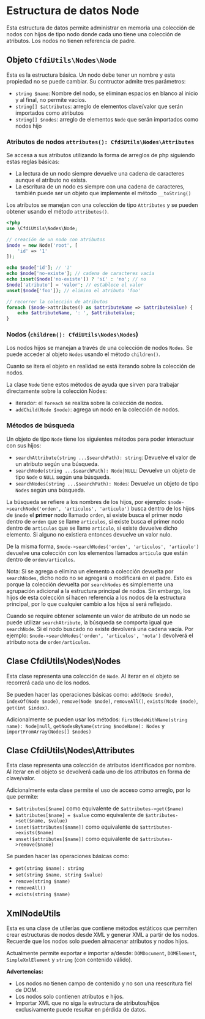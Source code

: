 # Estructura de datos Node

Esta estructura de datos permite administrar en memoria una colección de nodos con hijos de tipo nodo
donde cada uno tiene una colección de atributos. Los nodos no tienen referencia de padre.


## Objeto `CfdiUtils\Nodes\Node`

Esta es la estructura básica. Un nodo debe tener un nombre y esta propiedad no se puede cambiar.
Su contructor admite tres parámetros:

- `string $name`: Nombre del nodo, se eliminan espacios en blanco al inicio y al final, no permite vacíos.
- `string[] $attributes`: arreglo de elementos clave/valor que serán importados como atributos
- `string[] $nodes`: arreglo de elementos `Node` que serán importados como nodos hijo


### Atributos de nodos `attributes(): CfdiUtils\Nodes\Attributes`

Se accesa a sus atributos utilizando la forma de arreglos de php siguiendo estas reglas básicas:

- La lectura de un nodo siempre devuelve una cadena de caracteres aunque el atributo no exista.
- La escritura de un nodo es siempre con una cadena de caracteres, también puede ser un objeto
  que implemente el método `__toString()`

Los atributos se manejan con una colección de tipo `Attributes` y se pueden obtener usando el método
`attributes()`.

```php
<?php
use \CfdiUtils\Nodes\Node;

// creación de un nodo con atributos
$node = new Node('root', [
    'id' => '1'
]);

echo $node['id']; // '1'
echo $node['no-existe']; // cadena de caracteres vacía
echo isset($node['no-existe']) ? 'sí' : 'no'; // no
$node['atributo'] = 'valor'; // establece el valor
unset($node['foo']); // elimina el atributo 'foo'

// recorrer la colección de atributos
foreach ($node->attributes() as $attributeName => $attributeValue) {
    echo $attributeName, ': ', $attributeValue;
}
```


### Nodos (`children(): CfdiUtils\Nodes\Nodes`)

Los nodos hijos se manejan a través de una colección de nodos `Nodes`.
Se puede acceder al objeto `Nodes` usando el método `children()`.

Cuanto se itera el objeto en realidad se está iterando sobre la colección de nodos.

La clase `Node` tiene estos métodos de ayuda que sirven para trabajar directamente sobre la colección Nodes:

- iterador: el `foreach` se realiza sobre la colección de nodos.
- `addChild(Node $node)`: agrega un nodo en la colección de nodos.


### Métodos de búsqueda

Un objeto de tipo `Node` tiene los siguientes métodos para poder interactuar con sus hijos:

- `searchAttribute(string ...$searchPath): string`: Devuelve el valor de un atributo según una búsqueda.
- `searchNode(string ...$searchPath): Node|NULL`: Devuelve un objeto de tipo `Node` o `NULL` según una búsqueda.
- `searchNodes(string ...$searchPath): Nodes`: Devuelve un objeto de tipo `Nodes` según una búsqueda.

La búsqueda se refiere a los nombres de los hijos, por ejemplo:
`$node->searchNode('orden', 'articulos', 'articulo')`
busca dentro de los hijos de `$node` el **primer** nodo llamado `orden`,
si existe busca el primer nodo dentro de `orden` que se llame `articulos`,
si existe busca el primer nodo dentro de `articulos` que se llame `articulo`,
si existe devuelve dicho elemento.
Si alguno no existiera entonces devuelve un valor nulo.

De la misma forma, `$node->searchNodes('orden', 'articulos', 'articulo')` devuelve una colección
con los elementos llamados `articulo` que están dentro de `orden/articulos`.

Nota: Si se agrega o elimina un elemento a colección devuelta por `searchNodes`, dicho nodo no se agregará o modificará en el padre.
Esto es porque la colección devuelta por `searchNodes` es simplemente una agrupación adicional a la estructura principal
de nodos. Sin embargo, los hijos de esta colección sí hacen referencia a los nodos de la estructura principal,
por lo que cualquier cambio a los hijos sí será reflejado.

Cuando se require obtener solamente un valor de atributo de un nodo se puede utilizar `searchAtribute`,
la búsqueda se comporta igual que `searchNode`. Si el nodo buscado no existe devolverá una cadena vacía.
Por ejemplo: `$node->searchNodes('orden', 'articulos', 'nota')` devolverá el atributo `nota` de `orden/articulos`.


## Clase CfdiUtils\Nodes\Nodes

Esta clase representa una colección de `Node`. Al iterar en el objeto se recorrerá cada uno de los nodos.

Se pueden hacer las operaciones básicas como:
`add(Node $node)`,
`indexOf(Node $node)`,
`remove(Node $node)`,
`removeAll()`,
`exists(Node $node)`,
`get(int $index)`.

Adicionalmente se pueden usar los métodos:
`firstNodeWithName(string name): Node|null`,
`getNodesByName(string $nodeName): Nodes` y
`importFromArray(Nodes[] $nodes)`


## Clase CfdiUtils\Nodes\Attributes

Esta clase representa una colección de atributos identificados por nombre.
Al iterar en el objeto se devolverá cada uno de los attributos en forma de clave/valor.

Adicionalmente esta clase permite el uso de acceso como arreglo, por lo que permite:

- `$attributes[$name]` como equivalente de `$attributes->get($name)`
- `$attributes[$name] = $value` como equivalente de `$attributes->set($name, $value)`
- `isset($attributes[$name])` como equivalente de `$attributes->exists($name)`
- `unset($attributes[$name])` como equivalente de `$attributes->remove($name)`

Se pueden hacer las operaciones básicas como:

- `get(string $name): string`
- `set(string $name, string $value)`
- `remove(string $name)`
- `removeAll()`
- `exists(string $name)`


## XmlNodeUtils

Esta es una clase de utilerías que contiene métodos estáticos que permiten crear estructuras de nodos desde XML
y generar XML a partir de los nodos. Recuerde que los nodos solo pueden almacenar atributos y nodos hijos.

Actualmente permite exportar e importar a/desde: `DOMDocument`, `DOMElement`, `SimpleXmlElement` y `string` (con contenido válido).

**Advertencias:**

- Los nodos no tienen campo de contenido y no son una reescritura fiel de DOM.
- Los nodos solo contienen atributos e hijos.
- Importar XML que no siga la estructura de atributos/hijos exclusivamente puede resultar en pérdida de datos.
